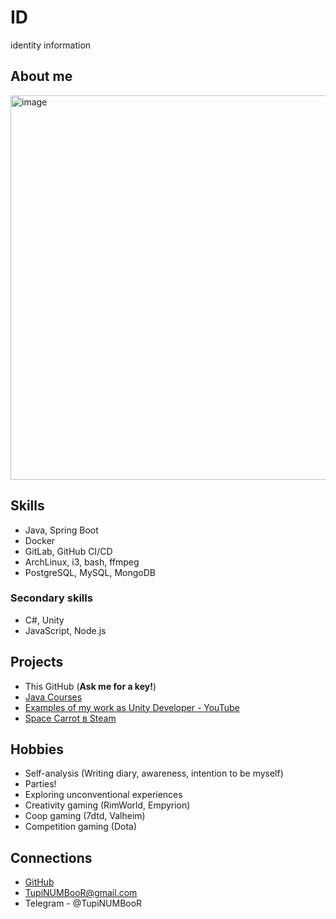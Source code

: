 # ID
identity information

## About me

<img width="905" height="615" alt="image" src="https://github.com/user-attachments/assets/eaa81d6b-dd59-4a53-bd7a-38ae87e78116" />

## Skills

- Java, Spring Boot
- Docker
- GitLab, GitHub CI/CD
- ArchLinux, i3, bash, ffmpeg
- PostgreSQL, MySQL, MongoDB

### Secondary skills

- C#, Unity
- JavaScript, Node.js

## Projects

- This GitHub (**Ask me for a key!**)
- [Java Courses](https://javaops.ru/certificate/topjava?lang=en&email=tupinumboor@gmail.com)
- [Examples of my work as Unity Developer - YouTube](https://youtu.be/jdV6eylSV1o)
- [Space Carrot в Steam](https://s.team/a/1174490)

## Hobbies

- Self-analysis (Writing diary, awareness, intention to be myself)
- Parties!
- Exploring unconventional experiences
- Creativity gaming (RimWorld, Empyrion)
- Coop gaming (7dtd, Valheim)
- Competition gaming (Dota)

## Connections

- [GitHub](https://github.com/TupiNUMBooR)
- TupiNUMBooR@gmail.com
- Telegram - @TupiNUMBooR
